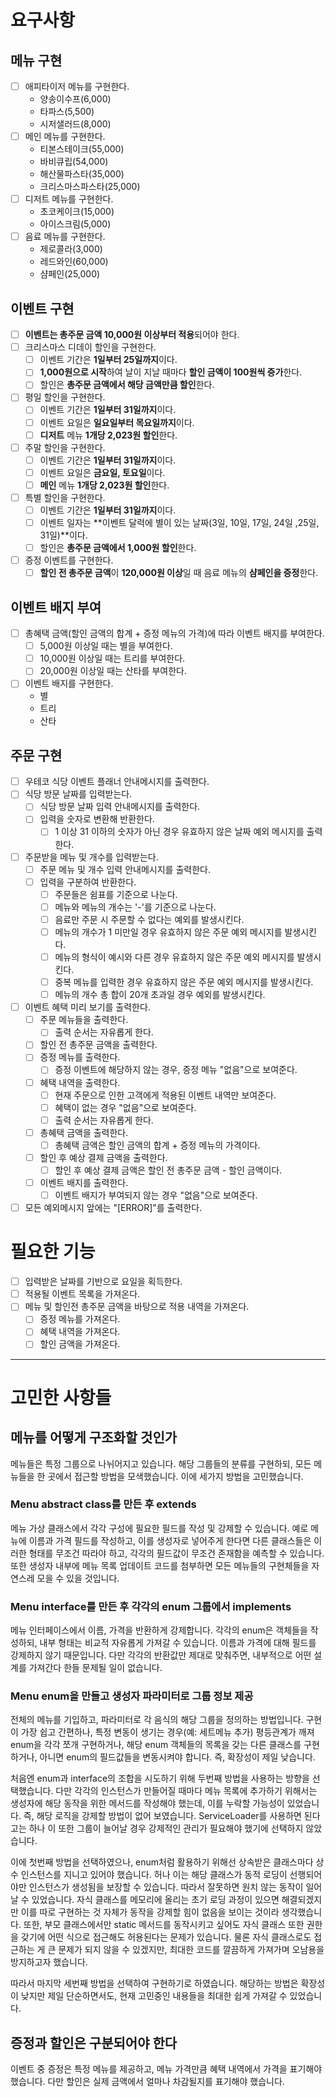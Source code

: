 # 요구사항
## 메뉴 구현
- [ ] 애피타이저 메뉴를 구현한다.
	- 양송이수프(6,000)
	- 타파스(5,500)
	- 시저샐러드(8,000)
- [ ] 메인 메뉴를 구현한다.
	- 티본스테이크(55,000)
	- 바비큐립(54,000)
	- 해산물파스타(35,000)
	- 크리스마스파스타(25,000)
- [ ] 디저트 메뉴를 구현한다.
	- 초코케이크(15,000)
	- 아이스크림(5,000)
- [ ] 음료 메뉴를 구현한다.
	- 제로콜라(3,000)
	- 레드와인(60,000)
	- 샴페인(25,000)
## 이벤트 구현
- [ ] **이벤트는 총주문 금액 10,000원 이상부터 적용**되어야 한다.
- [ ] 크리스마스 디데이 할인을 구현한다.
	- [ ] 이벤트 기간은 **1일부터 25일까지**이다.
	- [ ] **1,000원으로 시작**하여 날이 지날 때마다 **할인 금액이 100원씩 증가**한다.
	- [ ] 할인은 **총주문 금액에서 해당 금액만큼 할인**한다.
- [ ] 평일 할인을 구현한다.
	- [ ] 이벤트 기간은 **1일부터 31일까지**이다.
	- [ ] 이벤트 요일은 **일요일부터 목요일까지**이다.
	- [ ] **디저트** 메뉴 **1개당 2,023원 할인**한다.
- [ ] 주말 할인을 구현한다.
	- [ ] 이벤트 기간은 **1일부터 31일까지**이다.
	- [ ] 이벤트 요일은 **금요일, 토요일**이다.
	- [ ] **메인** 메뉴 **1개당 2,023원 할인**한다.
- [ ] 특별 할인을 구현한다.
	- [ ] 이벤트 기간은 **1일부터 31일까지**이다.
	- [ ] 이벤트 일자는 **이벤트 달력에 별이 있는 날짜(3일, 10일, 17일, 24일 ,25일, 31일)**이다.
	- [ ] 할인은 **총주문 금액에서 1,000원 할인**한다.
- [ ] 증정 이벤트를 구현한다.
	- [ ] **할인 전 총주문 금액**이 **120,000원 이상**일 때 음료 메뉴의 **샴페인을 증정**한다. 
## 이벤트 배지 부여
- [ ] 총혜택 금액(할인 금액의 합계 + 증정 메뉴의 가격)에 따라 이벤트 배지를 부여한다.
	- [ ] 5,000원 이상일 때는 별을 부여한다.
	- [ ] 10,000원 이상일 때는 트리를 부여한다.
	- [ ] 20,000원 이상일 때는 산타를 부여한다.
- [ ] 이벤트 배지를 구현한다.
	- 별
	- 트리
	- 산타
## 주문 구현
- [ ] 우테코 식당 이벤트 플래너 안내메시지를 출력한다.
- [ ] 식당 방문 날짜를 입력받는다.
	- [ ] 식당 방문 날짜 입력 안내메시지를 출력한다.
	- [ ] 입력을 숫자로 변환해 반환한다.
		- [ ] 1 이상 31 이하의 숫자가 아닌 경우 유효하지 않은 날짜 예외 메시지를 출력한다.
- [ ] 주문받을 메뉴 및 개수를 입력받는다.
	- [ ] 주문 메뉴 및 개수 입력 안내메시지를 출력한다.
	- [ ] 입력을 구분하여 반환한다.
		- [ ] 주문들은 쉼표를 기준으로 나눈다.
		- [ ] 메뉴와 메뉴의 개수는 '-'를 기준으로 나눈다.
		- [ ] 음료만 주문 시 주문할 수 없다는 예외를 발생시킨다.
		- [ ] 메뉴의 개수가 1 미만일 경우 유효하지 않은 주문 예외 메시지를 발생시킨다.
		- [ ] 메뉴의 형식이 예시와 다른 경우 유효하지 않은 주문 예외 메시지를 발생시킨다.
		- [ ] 중복 메뉴를 입력한 경우 유효하지 않은 주문 예외 메시지를 발생시킨다.
		- [ ] 메뉴의 개수 총 합이 20개 초과일 경우 예외를 발생시킨다.
- [ ] 이벤트 혜택 미리 보기를 출력한다.
	- [ ] 주문 메뉴들을 출력한다.
		- [ ] 출력 순서는 자유롭게 한다.
	- [ ] 할인 전 총주문 금액을 출력한다.
	- [ ] 증정 메뉴를 출력한다.
		- [ ] 증정 이벤트에 해당하지 않는 경우, 증정 메뉴 "없음"으로 보여준다.
	- [ ] 혜택 내역을 출력한다.
		- [ ] 현재 주문으로 인한 고객에게 적용된 이벤트 내역만 보여준다.
		- [ ] 혜택이 없는 경우 "없음"으로 보여준다.
		- [ ] 출력 순서는 자유롭게 한다.
	- [ ] 총혜택 금액을 출력한다.
		- [ ] 총혜택 금액은 할인 금액의 합계 + 증정 메뉴의 가격이다.
	- [ ] 할인 후 예상 결제 금액을 출력한다.
		- [ ] 할인 후 예상 결제 금액은 할인 전 총주문 금액 - 할인 금액이다.
	- [ ] 이벤트 배지를 출력한다.
		- [ ] 이벤트 배지가 부여되지 않는 경우 "없음"으로 보여준다.
- [ ] 모든 예외메시지 앞에는 "[ERROR]"를 출력한다.
# 필요한 기능
- [ ] 입력받은 날짜를 기반으로 요일을 획득한다.
- [ ] 적용될 이벤트 목록을 가져온다.
- [ ] 메뉴 및 할인전 총주문 금액을 바탕으로 적용 내역을 가져온다.
	- [ ] 증정 메뉴를 가져온다.
	- [ ] 혜택 내역을 가져온다.
	- [ ] 할인 금액을 가져온다.
---
# 고민한 사항들
## 메뉴를 어떻게 구조화할 것인가
메뉴들은 특정 그룹으로 나뉘어지고 있습니다. 해당 그룹들의 분류를 구현하되, 모든 메뉴들을 한 곳에서 접근할 방법을 모색했습니다.
이에 세가지 방법을 고민했습니다.
### Menu abstract class를 만든 후 extends
메뉴 가상 클래스에서 각각 구성에 필요한 필드를 작성 및 강제할 수 있습니다.
예로 메뉴에 이름과 가격 필드를 작성하고, 이를 생성자로 넣어주게 한다면 다른 클래스들은 이러한 형태를 무조건 따라야 하고, 각각의 필드값이 무조건 존재함을 예측할 수 있습니다. 또한 생성자 내부에 메뉴 목록 업데이트 코드를 첨부하면 모든 메뉴들의 구현체들을 자연스레 모을 수 있을 것입니다.
### Menu interface를 만든 후 각각의 enum 그룹에서 implements
메뉴 인터페이스에서 이름, 가격을 반환하게 강제합니다.
각각의 enum은 객체들을 작성하되, 내부 형태는 비교적 자유롭게 가져갈 수 있습니다. 이름과 가격에 대해 필드를 강제하지 않기 때문입니다. 다만 각각의 반환값만 제대로 맞춰주면, 내부적으로 어떤 설계를 가져간다 한들 문제될 일이 없습니다.
### Menu enum을 만들고 생성자 파라미터로 그룹 정보 제공
전체의 메뉴를 기입하고, 파라미터로 각 음식의 해당 그룹을 정의하는 방법입니다.
구현이 가장 쉽고 간편하나, 특정 변동이 생기는 경우(예: 세트메뉴 추가) 평등관계가 깨져 enum을 각각 쪼개 구현하거나, 해당 enum 객체들의 목록을 갖는 다른 클래스를 구현하거나, 아니면 enum의 필드값들을 변동시켜야 합니다. 즉, 확장성이 제일 낮습니다.

처음엔 enum과 interface의 조합을 시도하기 위해 두번째 방법을 사용하는 방향을 선택했습니다.
다만 각각의 인스턴스가 만들어질 때마다 메뉴 목록에 추가하기 위해서는 생성자에 해당 동작을 위한 메서드를 작성해야 했는데, 이를 누락할 가능성이 있었습니다. 즉, 해당 로직을 강제할 방법이 없어 보였습니다.
ServiceLoader를 사용하면 된다고는 하나 이 또한 그룹이 늘어날 경우 강제적인 관리가 필요해야 했기에 선택하지 않았습니다.

이에 첫번째 방법을 선택하였으나, enum처럼 활용하기 위해선 상속받은 클래스마다 상수 인스턴스를 지니고 있어야 했습니다. 허나 이는 해당 클래스가 동적 로딩이 선행되어야만 인스턴스가 생성됨을 보장할 수 있습니다. 따라서 잘못하면 원치 않는 동작이 일어날 수 있었습니다. 자식 클래스를 메모리에 올리는 초기 로딩 과정이 있으면 해결되겠지만 이를 따로 구현하는 것 자체가 동작을 강제할 힘이 없음을 보이는 것이라 생각했습니다.
또한, 부모 클래스에서만 static 메서드를 동작시키고 싶어도 자식 클래스 또한 권한을 갖기에 어떤 식으로 접근해도 허용된다는 문제가 있습니다. 물론 자식 클래스로도 접근하는 게 큰 문제가 되지 않을 수 있겠지만, 최대한 코드를 깔끔하게 가져가며 오남용을 방지하고자 했습니다.

따라서 마지막 세번째 방법을 선택하여 구현하기로 하였습니다.
해당하는 방법은 확장성이 낮지만 제일 단순하면서도, 현재 고민중인 내용들을 최대한 쉽게 가져갈 수 있었습니다.
## 증정과 할인은 구분되어야 한다
이벤트 중 증정은 특정 메뉴를 제공하고, 메뉴 가격만큼 혜택 내역에서 가격을 표기해야 했습니다.
다만 할인은 실제 금액에서 얼마나 차감될지를 표기해야 했습니다.